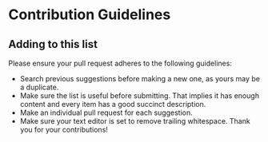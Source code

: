 # Contribution Guidelines

## Adding to this list

Please ensure your pull request adheres to the following guidelines:
- Search previous suggestions before making a new one, as yours may be a duplicate.
- Make sure the list is useful before submitting. That implies it has enough content and every item has a good succinct description.
- Make an individual pull request for each suggestion.
- Make sure your text editor is set to remove trailing whitespace.
Thank you for your contributions!
